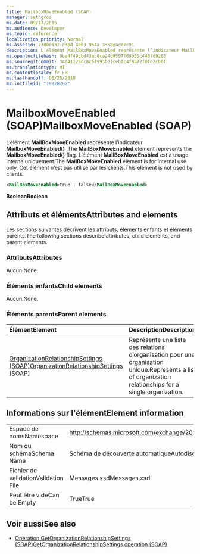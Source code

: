 ```yaml
---
title: MailboxMoveEnabled (SOAP)
manager: sethgros
ms.date: 09/17/2015
ms.audience: Developer
ms.topic: reference
localization_priority: Normal
ms.assetid: 73d09137-d3bd-46b3-954a-a358ead07c91
description: L’élément MailBoxMoveEnabled représente l’indicateur MailboxMoveEnabled(). L’élément MailBoxMoveEnabled est à usage interne uniquement. Cet élément n’est pas utilisé par les clients.
ms.openlocfilehash: 9ba4f49cbd43ab8ca24d9597f69b55c448fd9263
ms.sourcegitcommit: 34041125dc8c5f993b21cebfc4f8b72f0fd2cb6f
ms.translationtype: MT
ms.contentlocale: fr-FR
ms.lasthandoff: 06/25/2018
ms.locfileid: "19828292"
---
```

# <a name="mailboxmoveenabled-soap"></a><span data-ttu-id="ca0b2-105">MailboxMoveEnabled (SOAP)</span><span class="sxs-lookup"><span data-stu-id="ca0b2-105">MailboxMoveEnabled (SOAP)</span></span>

<span data-ttu-id="ca0b2-106">L’élément **MailBoxMoveEnabled** représente l’indicateur **MailboxMoveEnabled()** .</span><span class="sxs-lookup"><span data-stu-id="ca0b2-106">The **MailBoxMoveEnabled** element represents the **MailboxMoveEnabled()** flag.</span></span> <span data-ttu-id="ca0b2-107">L’élément **MailBoxMoveEnabled** est à usage interne uniquement.</span><span class="sxs-lookup"><span data-stu-id="ca0b2-107">The **MailBoxMoveEnabled** element is for internal use only.</span></span> <span data-ttu-id="ca0b2-108">Cet élément n’est pas utilisé par les clients.</span><span class="sxs-lookup"><span data-stu-id="ca0b2-108">This element is not used by clients.</span></span> 
  
```XML
<MailBoxMoveEnabled>true | false</MailBoxMoveEnabled>
```

<span data-ttu-id="ca0b2-109">**Boolean**</span><span class="sxs-lookup"><span data-stu-id="ca0b2-109">**Boolean**</span></span>

## <a name="attributes-and-elements"></a><span data-ttu-id="ca0b2-110">Attributs et éléments</span><span class="sxs-lookup"><span data-stu-id="ca0b2-110">Attributes and elements</span></span>

<span data-ttu-id="ca0b2-111">Les sections suivantes décrivent les attributs, éléments enfants et éléments parents.</span><span class="sxs-lookup"><span data-stu-id="ca0b2-111">The following sections describe attributes, child elements, and parent elements.</span></span>
  
### <a name="attributes"></a><span data-ttu-id="ca0b2-112">Attributs</span><span class="sxs-lookup"><span data-stu-id="ca0b2-112">Attributes</span></span>

<span data-ttu-id="ca0b2-113">Aucun.</span><span class="sxs-lookup"><span data-stu-id="ca0b2-113">None.</span></span>
  
### <a name="child-elements"></a><span data-ttu-id="ca0b2-114">Éléments enfants</span><span class="sxs-lookup"><span data-stu-id="ca0b2-114">Child elements</span></span>

<span data-ttu-id="ca0b2-115">Aucun.</span><span class="sxs-lookup"><span data-stu-id="ca0b2-115">None.</span></span>
  
### <a name="parent-elements"></a><span data-ttu-id="ca0b2-116">Éléments parents</span><span class="sxs-lookup"><span data-stu-id="ca0b2-116">Parent elements</span></span>

|<span data-ttu-id="ca0b2-117">**Élément**</span><span class="sxs-lookup"><span data-stu-id="ca0b2-117">**Element**</span></span>|<span data-ttu-id="ca0b2-118">**Description**</span><span class="sxs-lookup"><span data-stu-id="ca0b2-118">**Description**</span></span>|
|:-----|:-----|
|[<span data-ttu-id="ca0b2-119">OrganizationRelationshipSettings (SOAP)</span><span class="sxs-lookup"><span data-stu-id="ca0b2-119">OrganizationRelationshipSettings (SOAP)</span></span>](organizationrelationshipsettings-soap.md) <br/> |<span data-ttu-id="ca0b2-120">Représente une liste des relations d’organisation pour une organisation unique.</span><span class="sxs-lookup"><span data-stu-id="ca0b2-120">Represents a list of organization relationships for a single organization.</span></span>  <br/> |
   
## <a name="element-information"></a><span data-ttu-id="ca0b2-121">Informations sur l'élément</span><span class="sxs-lookup"><span data-stu-id="ca0b2-121">Element information</span></span>

|||
|:-----|:-----|
|<span data-ttu-id="ca0b2-122">Espace de noms</span><span class="sxs-lookup"><span data-stu-id="ca0b2-122">Namespace</span></span>  <br/> |http://schemas.microsoft.com/exchange/2010/Autodiscover  <br/> |
|<span data-ttu-id="ca0b2-123">Nom du schéma</span><span class="sxs-lookup"><span data-stu-id="ca0b2-123">Schema Name</span></span>  <br/> |<span data-ttu-id="ca0b2-124">Schéma de découverte automatique</span><span class="sxs-lookup"><span data-stu-id="ca0b2-124">Autodiscover schema</span></span>  <br/> |
|<span data-ttu-id="ca0b2-125">Fichier de validation</span><span class="sxs-lookup"><span data-stu-id="ca0b2-125">Validation File</span></span>  <br/> |<span data-ttu-id="ca0b2-126">Messages.xsd</span><span class="sxs-lookup"><span data-stu-id="ca0b2-126">Messages.xsd</span></span>  <br/> |
|<span data-ttu-id="ca0b2-127">Peut être vide</span><span class="sxs-lookup"><span data-stu-id="ca0b2-127">Can be Empty</span></span>  <br/> |<span data-ttu-id="ca0b2-128">True</span><span class="sxs-lookup"><span data-stu-id="ca0b2-128">True</span></span>  <br/> |
   
## <a name="see-also"></a><span data-ttu-id="ca0b2-129">Voir aussi</span><span class="sxs-lookup"><span data-stu-id="ca0b2-129">See also</span></span>

- [<span data-ttu-id="ca0b2-130">Opération GetOrganizationRelationshipSettings (SOAP)</span><span class="sxs-lookup"><span data-stu-id="ca0b2-130">GetOrganizationRelationshipSettings operation (SOAP)</span></span>](getorganizationrelationshipsettings-operation-soap.md)


